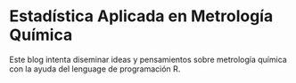 
# Estadística Aplicada en Metrología Química

Este blog intenta diseminar ideas y pensamientos sobre metrología química con la ayuda del lenguage de programación R.

